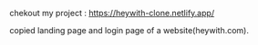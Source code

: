 chekout my project : https://heywith-clone.netlify.app/ 

copied landing page and login page of a website(heywith.com).
